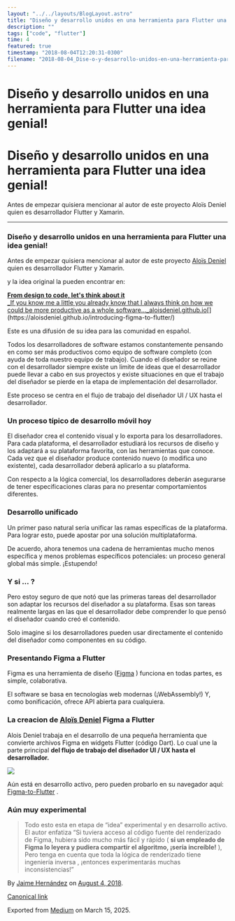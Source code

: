 ```yaml
---
layout: "../../layouts/BlogLayout.astro"
title: "Diseño y desarrollo unidos en una herramienta para Flutter una idea genial!"
description: ""
tags: ["code", "flutter"]
time: 4
featured: true
timestamp: "2018-08-04T12:20:31-0300"
filename: "2018-08-04_Dise-o-y-desarrollo-unidos-en-una-herramienta-para-Flutter-una-idea-genial--706fb5977d7c"
---
```


# Diseño y desarrollo unidos en una herramienta para Flutter una idea genial!

Diseño y desarrollo unidos en una herramienta para Flutter una idea genial!
===========================================================================

Antes de empezar quisiera mencionar al autor de este proyecto Aloïs Deniel quien es desarrollador Flutter y Xamarin.

* * *

### Diseño y desarrollo unidos en una herramienta para Flutter una idea genial!

Antes de empezar quisiera mencionar al autor de este proyecto [Aloïs Deniel](https://twitter.com/aloisdeniel) quien es desarrollador Flutter y Xamarin.

y la idea original la pueden encontrar en:

[**From design to code, let's think about it**  
_If you know me a little you already know that I always think on how we could be more productive as a whole software…_aloisdeniel.github.io](https://aloisdeniel.github.io/introducing-figma-to-flutter/ "https://aloisdeniel.github.io/introducing-figma-to-flutter/")[](https://aloisdeniel.github.io/introducing-figma-to-flutter/)

Este es una difusión de su idea para las comunidad en español.

Todos los desarrolladores de software estamos constantemente pensando en como ser más productivos como equipo de software completo (con ayuda de toda nuestro equipo de trabajo). Cuando el diseñador se reúne con el desarrollador siempre existe un limite de ideas que el desarrollador puede llevar a cabo en sus proyectos y existe situaciones en que el trabajo del diseñador se pierde en la etapa de implementación del desarrollador.

Este proceso se centra en el flujo de trabajo del diseñador UI / UX hasta el desarrollador.

### Un proceso típico de desarrollo móvil hoy

El diseñador crea el contenido visual y lo exporta para los desarrolladores. Para cada plataforma, el desarrollador estudiará los recursos de diseño y los adaptará a su plataforma favorita, con las herramientas que conoce. Cada vez que el diseñador produce contenido nuevo (o modifica uno existente), cada desarrollador deberá aplicarlo a su plataforma.

Con respecto a la lógica comercial, los desarrolladores deberán asegurarse de tener especificaciones claras para no presentar comportamientos diferentes.

### Desarrollo unificado

Un primer paso natural sería unificar las ramas específicas de la plataforma. Para lograr esto, puede apostar por una solución multiplataforma.

De acuerdo, ahora tenemos una cadena de herramientas mucho menos específica y menos problemas específicos potenciales: un proceso general global más simple. ¡Estupendo!

### Y si … ?

Pero estoy seguro de que notó que las primeras tareas del desarrollador son adaptar los recursos del diseñador a su plataforma. Esas son tareas realmente largas en las que el desarrollador debe comprender lo que pensó el diseñador cuando creó el contenido.

Solo imagine si los desarrolladores pueden usar directamente el contenido del diseñador como componentes en su código.

### Presentando Figma a Flutter

Figma es una herramienta de diseño ([Figma](http://www.figma.com/) ) funciona en todas partes, es simple, colaborativa.

El software se basa en tecnologías web modernas (¡WebAssembly!) Y, como bonificación, ofrece API abierta para cualquiera.

### La creacion de [Aloïs Deniel](https://twitter.com/aloisdeniel) Figma a Flutter

Alois Deniel trabaja en el desarrollo de una pequeña herramienta que convierte archivos Figma en widgets Flutter (código Dart). Lo cual une la parte principal **del flujo de trabajo del diseñador UI / UX hasta el desarrollador.**

![](https://cdn-images-1.medium.com/max/800/0*6XyWxlfBimWqiqJy.png)

Aún está en desarrollo activo, pero pueden probarlo en su navegador aquí: [Figma-to-Flutter](http://aloisdeniel.github.com/figma-to-flutter) .

### Aún muy experimental

> Todo esto esta en etapa de “idea” experimental y en desarrollo activo. El autor enfatiza “Si tuviera acceso al código fuente del renderizado de Figma, hubiera sido mucho más fácil y rápido ( **si un empleado de Figma lo leyera y pudiera compartir el algoritmo, ¡sería increíble!** ), Pero tenga en cuenta que toda la lógica de renderizado tiene ingeniería inversa , ¡entonces experimentarás muchas inconsistencias!”

By [Jaime Hernández](https://medium.com/@devjaime) on [August 4, 2018](https://medium.com/p/706fb5977d7c).

[Canonical link](https://medium.com/@devjaime/dise%C3%B1o-y-desarrollo-unidos-en-una-herramienta-para-flutter-una-idea-genial-706fb5977d7c)

Exported from [Medium](https://medium.com) on March 15, 2025.